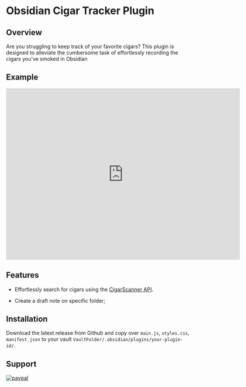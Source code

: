 # Obsidian Cigar Tracker Plugin

## Overview

Are you struggling to keep track of your favorite cigars? This plugin is designed to alleviate the cumbersome task of effortlessly recording the cigars you've smoked in Obsidian

## Example
<iframe width="640" height="469" src="https://www.loom.com/embed/a29eba83ca234c2c83cde9c2d326628f?sid=46f47738-4f79-4d00-bdb2-7ac403458074" frameborder="0" webkitallowfullscreen mozallowfullscreen allowfullscreen></iframe>

## Features

- Effortlessly search for cigars using the [CigarScanner API](https://www.cigarscanner.com/tabs/my-cigars/cigar-search/cigar/L-32101).

- Create a draft note on specific folder;

## Installation
Download the latest release from Github and copy over `main.js`, `styles.css`, `manifest.json` to your vault `VaultFolder/.obsidian/plugins/your-plugin-id/`.

## Support
[![paypal](https://www.paypalobjects.com/en_US/i/btn/btn_donateCC_LG.gif)](https://www.paypal.com/donate/?hosted_button_id=Z63P3W88V7QBA)
